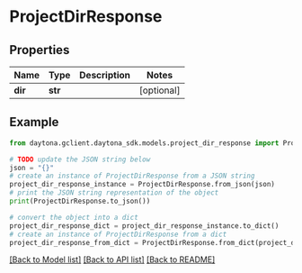 # ProjectDirResponse


## Properties

Name | Type | Description | Notes
------------ | ------------- | ------------- | -------------
**dir** | **str** |  | [optional] 

## Example

```python
from daytona.gclient.daytona_sdk.models.project_dir_response import ProjectDirResponse

# TODO update the JSON string below
json = "{}"
# create an instance of ProjectDirResponse from a JSON string
project_dir_response_instance = ProjectDirResponse.from_json(json)
# print the JSON string representation of the object
print(ProjectDirResponse.to_json())

# convert the object into a dict
project_dir_response_dict = project_dir_response_instance.to_dict()
# create an instance of ProjectDirResponse from a dict
project_dir_response_from_dict = ProjectDirResponse.from_dict(project_dir_response_dict)
```
[[Back to Model list]](../README.md#documentation-for-models) [[Back to API list]](../README.md#documentation-for-api-endpoints) [[Back to README]](../README.md)


